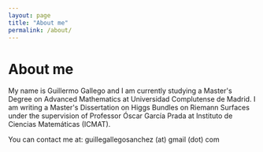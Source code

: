 ```yaml
---
layout: page
title: "About me"
permalink: /about/
---
```


# About me

My name is Guillermo Gallego and I am currently studying a Master's Degree on Advanced Mathematics at Universidad Complutense de Madrid.
I am writing a Master's Dissertation on Higgs Bundles on Riemann Surfaces under the supervision of Professor Óscar García Prada at 
Instituto de Ciencias Matemáticas (ICMAT).

You can contact me at: guillegallegosanchez (at) gmail (dot) com
